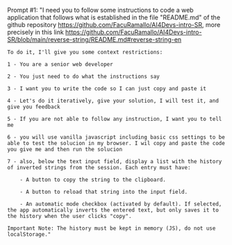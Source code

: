 Prompt #1: 
    "I need you to follow some instructions to code a web application that follows what is established in the file "README.md" of the github repository https://github.com/FacuRamallo/AI4Devs-intro-SR, more precisely in this link https://github.com/FacuRamallo/AI4Devs-intro-SR/blob/main/reverse-string/README.md#reverse-string-en

    To do it, I'll give you some context restrictions:

    1 - You are a senior web developer

    2 - You just need to do what the instructions say

    3 - I want you to write the code so I can just copy and paste it

    4 - Let's do it iteratively, give your solution, I will test it, and give you feedback

    5 - If you are not able to follow any instruction, I want you to tell me

    6 - you will use vanilla javascript including basic css settings to be able to test the solucion in my browser. I wil copy and paste the code you give me and then run the solucion

    7 - also, below the text input field, display a list with the history of inverted strings from the session. Each entry must have:

        - A button to copy the string to the clipboard. 

        - A button to reload that string into the input field.

        - An automatic mode checkbox (activated by default). If selected, the app automatically inverts the entered text, but only saves it to the history when the user clicks "copy".

    Important Note: The history must be kept in memory (JS), do not use localStorage."
